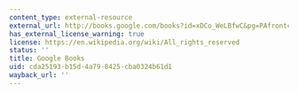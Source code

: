 ```yaml
---
content_type: external-resource
external_url: http://books.google.com/books?id=xDCo_WeLBfwC&pg=PAfrontcover
has_external_license_warning: true
license: https://en.wikipedia.org/wiki/All_rights_reserved
status: ''
title: Google Books
uid: cda25193-b15d-4a79-8425-cba0324b61d1
wayback_url: ''
---
```

